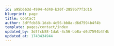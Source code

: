 ```yaml
---
id: a95b663d-4994-4d40-b20f-2859b77f3d15
blueprint: page
title: Contact
author: 3dffcb88-1dab-4c56-bb8a-d6d7594b4f4b
template: pages/contact/index
updated_by: 3dffcb88-1dab-4c56-bb8a-d6d7594b4f4b
updated_at: 1743434944
---
```

